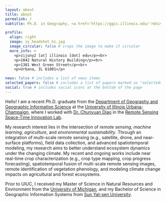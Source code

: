 ```yaml
---
layout: about
title: about
permalink: /
subtitle: Ph.D. in Geography, <a href='https://ggis.illinois.edu/'>University of Illinois Urbana-Champaign</a>

profile:
  align: right
  image: zy_headshot_hi.jpg
  image_circular: false # crops the image to make it circular
  more_info: >
    <p>zijuny2 [at] illinois [dot] edu</p><br>
    <p>1042 Natural History Building</p><br>
    <p>1301 West Green Street</p><br>
    <p>Urbana, IL 61801</p>

news: false # includes a list of news items
selected_papers: false # includes a list of papers marked as "selected={true}"
social: true # includes social icons at the bottom of the page
---
```


Hello! I am a recent Ph.D. graduate from the [Department of Geography and Geographic Information Science](https://ggis.illinois.edu/) at the [University of Illinois Urbana-Champaign](https://illinois.edu), where I worked with [Dr. Chunyuan Diao](https://ggis.illinois.edu/directory/profile/chunyuan) in the [Remote Sensing Space-Time Innovation Lab](https://diaorssilab.web.illinois.edu/).

My research interest lies in the intersection of *remote sensing*, *machine learning*, *agriculture*, and *environmental sustainability*. Through an integration of multi-scale remote sensing (e.g., satellite, drone, and near-surface platforms), field data collection, and advanced spatiotemporal modeling, my research aims to better understand ecosystem dynamics under the changing climate. My recent and ongoing works include near real-time crop characterization (e.g., crop type mapping, crop progress forecasting), spatiotemporal fusion of multi-scale remote sensing images, remote identification of vegetation phenology, and modeling climate change impacts on agricultural and forest ecosystems. 

Prior to UIUC, I received my Master of Science in Natural Resources and Environment from the [University of Michigan](https://seas.umich.edu), and my Bachelor of Science in Geographic Information Systems from [Sun Yat-sen University](https://gp.sysu.edu.cn/en).
